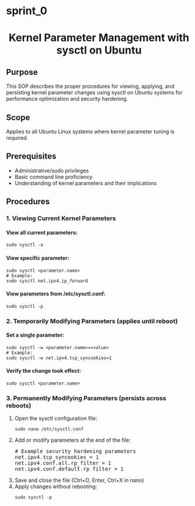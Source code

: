 # sprint_0
<div align="center">
  <h1>Kernel Parameter Management with sysctl on Ubuntu</h1>
</div>

<h2>Purpose</h2>
<p>This SOP describes the proper procedures for viewing, applying, and persisting kernel parameter changes using sysctl on Ubuntu systems for performance optimization and security hardening.</p>

<h2>Scope</h2>
<p>Applies to all Ubuntu Linux systems where kernel parameter tuning is required.</p>

<h2>Prerequisites</h2>
<ul>
  <li>Administrative/sudo privileges</li>
  <li>Basic command line proficiency</li>
  <li>Understanding of kernel parameters and their implications</li>
</ul>

<h2>Procedures</h2>

<h3>1. Viewing Current Kernel Parameters</h3>

<h4>View all current parameters:</h4>
<pre><code>sudo sysctl -a</code></pre>

<h4>View specific parameter:</h4>
<pre><code>sudo sysctl &lt;parameter.name&gt;
# Example:
sudo sysctl net.ipv4.ip_forward</code></pre>

<h4>View parameters from /etc/sysctl.conf:</h4>
<pre><code>sudo sysctl -p</code></pre>

<h3>2. Temporarily Modifying Parameters (applies until reboot)</h3>

<h4>Set a single parameter:</h4>
<pre><code>sudo sysctl -w &lt;parameter.name&gt;=&lt;value&gt;
# Example:
sudo sysctl -w net.ipv4.tcp_syncookies=1</code></pre>

<h4>Verify the change took effect:</h4>
<pre><code>sudo sysctl &lt;parameter.name&gt;</code></pre>

<h3>3. Permanently Modifying Parameters (persists across reboots)</h3>

<ol>
  <li>Open the sysctl configuration file:
    <pre><code>sudo nano /etc/sysctl.conf</code></pre>
  </li>
  
  <li>Add or modify parameters at the end of the file:
    <pre># Example security hardening parameters
net.ipv4.tcp_syncookies = 1
net.ipv4.conf.all.rp_filter = 1
net.ipv4.conf.default.rp_filter = 1</pre>
  </li>
  
  <li>Save and close the file (Ctrl+O, Enter, Ctrl+X in nano)</li>
  
  <li>Apply changes without rebooting:
    <pre><code>sudo sysctl -p</code></pre>
  </li>
</ol>

